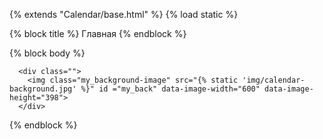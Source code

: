 {% extends "Calendar/base.html" %}
{% load static %}

{% block title %} Главная {% endblock %}

{% block body %}

      <div class="">
        <img class="my_background-image" src="{% static 'img/calendar-background.jpg' %}" id ="my_back" data-image-width="600" data-image-height="398">
      </div>
{% endblock %}
